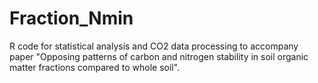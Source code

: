 # Fraction_Nmin
R code for statistical analysis and CO2 data processing to accompany paper "Opposing patterns of carbon and nitrogen stability in soil organic matter fractions compared to whole soil".
